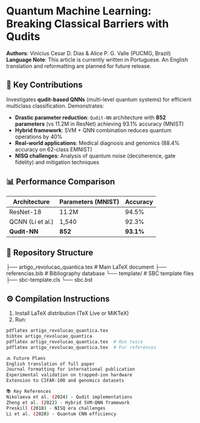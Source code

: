 # Quantum Machine Learning: Breaking Classical Barriers with Qudits

**Authors**: Vinicius Cesar D. Dias & Alice P. G. Valle (PUCMG, Brazil)  
**Language Note**: This article is currently written in Portuguese. An English translation and reformatting are planned for future release.

## 🔬 Key Contributions
Investigates **qudit-based QNNs** (multi-level quantum systems) for efficient multiclass classification. Demonstrates:
- **Drastic parameter reduction**: `Qudit-NN` architecture with **852 parameters** (vs 11.2M in ResNet) achieving 93.1% accuracy (MNIST)
- **Hybrid framework**: SVM + QNN combination reduces quantum operations by 40%
- **Real-world applications**: Medical diagnosis and genomics (88.4% accuracy on 62-class EMNIST)
- **NISQ challenges**: Analysis of quantum noise (decoherence, gate fidelity) and mitigation techniques

## 📊 Performance Comparison
| Architecture      | Parameters (MNIST) | Accuracy |
|-------------------|--------------------|----------|
| ResNet-18         | 11.2M              | 94.5%    |
| QCNN (Li et al.)  | 1,540              | 92.3%    |
| **Qudit-NN**      | **852**            | **93.1%** |

## 📁 Repository Structure
├── artigo_revolucao_quantica.tex # Main LaTeX document
├── referencias.bib # Bibliography database
└── template/ # SBC template files
├── sbc-template.cls
└── sbc.bst

## ⚙️ Compilation Instructions
1. Install LaTeX distribution (TeX Live or MiKTeX)
2. Run:
```bash
pdflatex artigo_revolucao_quantica.tex
bibtex artigo_revolucao_quantica
pdflatex artigo_revolucao_quantica.tex  # Run twice
pdflatex artigo_revolucao_quantica.tex  # For references

🔜 Future Plans
English translation of full paper
Journal formatting for international publication
Experimental validation on trapped-ion hardware
Extension to CIFAR-100 and genomics datasets

📚 Key References
Nikolaeva et al. (2024) - Qudit implementations
Zheng et al. (2022) - Hybrid SVM-QNN framework
Preskill (2018) - NISQ era challenges
Li et al. (2020) - Quantum CNN efficiency

